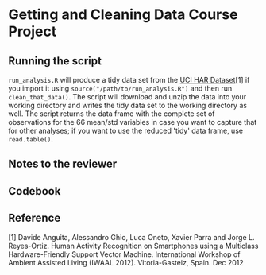 # Getting and Cleaning Data Course Project

## Running the script
`run_analysis.R` will produce a tidy data set from the [UCI HAR Dataset](https://d396qusza40orc.cloudfront.net/getdata%2Fprojectfiles%2FUCI%20HAR%20Dataset.zip)\[1\]
if you import it using `source("/path/to/run_analysis.R")` and then run `clean_that_data()`.
The script will download and unzip the data into your working directory and writes the tidy data set to the working directory as well. The script returns the data frame with the complete set of observations for the 66 mean/std variables in case you want to capture that for other analyses; if you want to use the reduced 'tidy' data frame, use `read.table()`.

## Notes to the reviewer

## Codebook

## Reference
\[1\] Davide Anguita, Alessandro Ghio, Luca Oneto, Xavier Parra and Jorge L. 
Reyes-Ortiz. Human Activity Recognition on Smartphones using a Multiclass 
Hardware-Friendly Support Vector Machine. International Workshop of Ambient 
Assisted Living (IWAAL 2012). Vitoria-Gasteiz, Spain. Dec 2012

